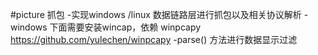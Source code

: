 #picture 抓包
-实现windows /linux 数据链路层进行抓包以及相关协议解析
-windows 下面需要安装wincap，依赖 winpcapy https://github.com/yulechen/winpcapy
-parse() 方法进行数据显示过滤

